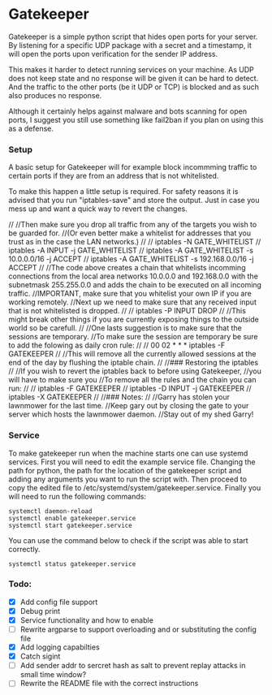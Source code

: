 # Gatekeeper

Gatekeeper is a simple python script that hides open ports for your server.
By listening for a specific UDP package with a secret and a timestamp,
it will open the ports upon verification for the sender IP address.

This makes it harder to detect running services on your machine.
As UDP does not keep state and no response will be given it can be hard to detect.
And the traffic to the other ports (be it UDP or TCP) is blocked and as such also produces no response.

Although it certainly helps against malware and bots scanning for open ports,
I suggest you still use something like fail2ban if you plan on using this as a defense.

### Setup

A basic setup for Gatekeeper will for example block incommming traffic to certain ports if
they are from an address that is not whitelisted.

To make this happen a little setup is required.
For safety reasons it is advised that you run "iptables-save" and store the output.
Just in case you mess up and want a quick way to revert the changes.

//
//Then make sure you drop all traffic from any of the targets you wish to be guarded for.
//(Or even better make a whitelist for addresses that you trust as in the case the LAN networks.)
//
//    iptables -N GATE_WHITELIST
//    iptables -A INPUT -j GATE_WHITELIST
//    iptables -A GATE_WHITELIST -s 10.0.0.0/16    -j ACCEPT
//    iptables -A GATE_WHITELIST -s 192.168.0.0/16 -j ACCEPT
//
//The code above creates a chain that whitelists incomming connections from the local area networks 10.0.0.0 and 192.168.0.0 with the subnetmask 255.255.0.0 and adds the chain to be executed on all incoming traffic.
//IMPORTANT, make sure that you whitelist your own IP if you are working remotely.
//Next up we need to make sure that any received input that is not whitelisted is dropped.
//
//    iptables -P INPUT DROP
//
//This might break other things if you are currently exposing things to the outside world so be carefull.
//
//One lasts suggestion is to make sure that the sessions are temporary.
//To make sure the session are temporary be sure to add the folowing as daily cron rule:
//
//    00 02 * * * iptables -F GATEKEEPER
//
//This will remove all the currently allowed sessions at the end of the day by flushing the iptable chain.
//
//### Restoring the iptables
//
//If you wish to revert the iptables back to before using Gatekeeper,
//you will have to make sure you 
//To remove all the rules and the chain you can run:
//
//    iptables -F GATEKEEPER
//    iptables -D INPUT -j GATEKEEPER
//    iptables -X GATEKEEPER
//
//### Notes:
//
//Garry has stolen your lawnmower for the last time.
//Keep gary out by closing the gate to your server which hosts the lawnmower daemon.
//Stay out of my shed Garry!

### Service
To make gatekeeper run when the machine starts one can use systemd services.
First you will need to edit the example service file.
Changing the path for python, the path for the location of the gatekeeper script
and adding any arguments you want to run the script with.
Then proceed to copy the edited file to /etc/systemd/system/gatekeeper.service.
Finally you will need to run the following commands:

    systemctl daemon-reload
    systemctl enable gatekeeper.service
    systemctl start gatekeeper.service

You can use the command below to check if the script was able to start correctly.

    systemctl status gatekeeper.service

### Todo:
- [x] Add config file support
- [x] Debug print
- [x] Service functionality and how to enable
- [ ] Rewrite argparse to support overloading and or substituting the config file
- [x] Add logging capabilties
- [x] Catch sigint
- [ ] Add sender addr to sercret hash as salt to prevent replay attacks in small time window?
- [ ] Rewrite the README file with the correct instructions
